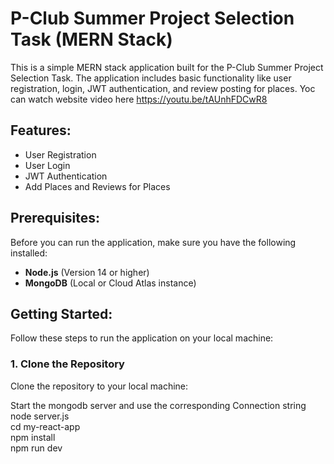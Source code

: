 # P-Club Summer Project Selection Task (MERN Stack)

This is a simple MERN stack application built for the P-Club Summer Project Selection Task. The application includes basic functionality like user registration, login, JWT authentication, and review posting for places.
Yoc can watch website video here
https://youtu.be/tAUnhFDCwR8

## Features:
- User Registration
- User Login
- JWT Authentication
- Add Places and Reviews for Places

## Prerequisites:
Before you can run the application, make sure you have the following installed:
- **Node.js** (Version 14 or higher)
- **MongoDB** (Local or Cloud Atlas instance)

## Getting Started:
Follow these steps to run the application on your local machine:

### 1. Clone the Repository<cd>
Clone the repository to your local machine:<br>

Start the mongodb server and use the corresponding Connection string
node server.js<br>
cd my-react-app<br>
npm install<br>
npm run dev<br>

